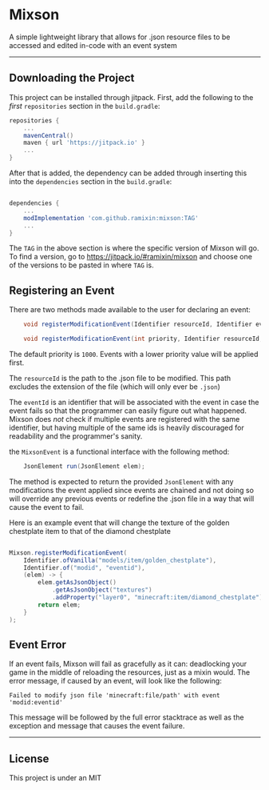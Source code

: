 # Mixson

A simple lightweight library that allows for .json resource files to be accessed and edited in-code with an event system

---

## Downloading the Project

This project can be installed through jitpack. First, add the following to the *first* `repositories` section in the `build.gradle`:
```gradle
repositories {
    ...
    mavenCentral()
    maven { url 'https://jitpack.io' }
    ...
}
```
After that is added,
the dependency can be added through inserting this into the `dependencies` section in the `build.gradle`:
```gradle

dependencies {
    ...
    modImplementation 'com.github.ramixin:mixson:TAG'
    ...
}
```

The `TAG` in the above section is where the specific version of Mixson will go. To find a version, go to https://jitpack.io/#ramixin/mixson and choose one of the versions to be pasted in where `TAG` is.

## Registering an Event

There are two methods made available to the user for declaring an event:

```java
    void registerModificationEvent(Identifier resourceId, Identifier eventId, final MixsonEvent event)

    void registerModificationEvent(int priority, Identifier resourceId, Identifier eventId, final MixsonEvent event)
```

The default priority is `1000`. Events with a lower priority value will be applied first.

The `resourceId` is the path to the .json file to be modified. This path excludes the extension of the file (which will only ever be `.json`)

The `eventId` is an identifier that will be associated with the event in case the event fails so that the programmer can easily figure out what happened. Mixson does *not* check if multiple events are registered with the same identifier, but having multiple of the same ids is heavily discouraged for readability and the programmer's sanity.

the `MixsonEvent` is a functional interface with the following method:

```java
    JsonElement run(JsonElement elem);
```

The method is expected to return the provided `JsonElement` with any modifications the event applied since events are chained and not doing so will override any previous events or redefine the .json file in a way that will cause the event to fail. 

Here is an example event that will change the texture of the golden chestplate item to that of the diamond chestplate
```java

Mixson.registerModificationEvent(
    Identifier.ofVanilla("models/item/golden_chestplate"),
    Identifier.of("modid", "eventid"),
    (elem) -> {
        elem.getAsJsonObject()
            .getAsJsonObject("textures")
            .addProperty("layer0", "minecraft:item/diamond_chestplate");
        return elem;
    }
);

```

## Event Error

If an event fails, Mixson will fail as gracefully as it can: deadlocking your game in the middle of reloading the resources, just as a mixin would. The error message, if caused by an event, will look like the following:
```
Failed to modify json file 'minecraft:file/path' with event 'modid:eventid'
```
This message will be followed by the full error stacktrace as well as the exception and message that causes the event failure.

---
## License

This project is under an MIT